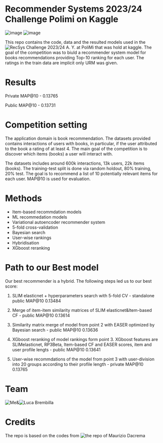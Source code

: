 
# Recommender Systems 2023/24 Challenge Polimi on Kaggle

![image](https://camo.githubusercontent.com/26cfe506e888fdbf57f20d77caa768a145317a0d7f3ced7cc0975e4fd0d9b41e/68747470733a2f2f692e696d6775722e636f6d2f746d396d53754d2e706e67)
![image](https://camo.githubusercontent.com/670646257dd8e70c90a93598b9721e5646cd7388487289aa050c63547765e748/68747470733a2f2f692e696d6775722e636f6d2f6d5062335162642e676966)

This repo contains the code, data and the resulted models used in the  ![RecSys Challenge 2023/24 A. Y.](https://www.kaggle.com/competitions/recommender-system-2023-challenge-polimi/overview) at PoliMi that was hold at kaggle.
The goal of the competition was to biuld a recommender system model for books recommendations providing Top-10 ranking for each user. The ratings in the train data are implicit only URM was given. 

# Results

Private MAP@10 - 0.13765

Public MAP@10 - 0.13731

# Competition setting 

The application domain is book recommendation. The datasets provided contains interactions of users with books, in particular, if the user attributed to the book a rating of at least 4. The main goal of the competition is to discover which items (books) a user will interact with.

The datasets includes around 600k interactions, 13k users, 22k items (books).
The training-test split is done via random holdout, 80% training, 20% test.
The goal is to recommend a list of 10 potentially relevant items for each user. MAP@10 is used for evaluation. 

# Methods

- Item-based recommdation models
- ML recommedation models
- Variational autoencoder recommender system
- 5-fold cross-validation
- Bayesian search
- User-wise rankings
- Hybridisation
- XGboost reranking

# Path to our Best model 

Our best recommender is a hybrid. The following steps led us to our best score:

1. SLIM elasticnet + hyperparameters search with 5-fold CV - standalone public MAP@10 0.13484

2. Merge of item-item similarity matrices of SLIM elasticnet&Item-based CF - public MAP@10 0.13614

3. Similarity matrix merge of model from point 2 with EASER optimized by Bayesian search - public MAP@10 0.13636

4. XGboost reranking of model rankings form point 3. XGboost features are SLIMelasticnet, RP3Beta, Item-based CF and EASER scores, item and user profile lengts - public MAP@10 0.13641

5. User-wise recommdations of the model from point 3 with user-division into 20 groups according to their profile length - private MAP@10 0.13765

# Team 

![Me](https://github.com/BigDataSeeker)&![Luca Brembilla](https://github.com/LucaBrembilla)

# Credits

The repo is based on the codes from ![the repo of Maurizio Dacrema](https://github.com/MaurizioFD/RecSys_Course_AT_PoliMi)
